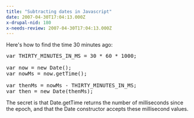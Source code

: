 ```yaml
---
title: "Subtracting dates in Javascript"
date: 2007-04-30T17:04:13.000Z
x-drupal-nid: 180
x-needs-review: 2007-04-30T17:04:13.000Z
---
```

Here's how to find the time 30 minutes ago:

<pre>var THIRTY_MINUTES_IN_MS = 30 * 60 * 1000;

var now = new Date();
var nowMs = now.getTime();

var thenMs = nowMs - THIRTY_MINUTES_IN_MS;
var then = new Date(thenMs);</pre>

The secret is that Date.getTime returns the number of milliseconds since the epoch, and that the Date constructor accepts these millisecond values.